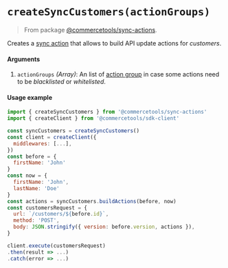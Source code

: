 # `createSyncCustomers(actionGroups)`

> From package [@commercetools/sync-actions](/docs/sdk/api/README.md#sync-actions).

Creates a [sync action](/docs/sdk/Glossary.md#sync-action) that allows to build API update actions for _customers_.

#### Arguments

1. `actionGroups` *(Array)*: An list of [action group](/docs/sdk/Glossary.md#sync-action) in case some actions need to be _blacklisted_ or _whitelisted_.

#### Usage example

```js
import { createSyncCustomers } from '@commercetools/sync-actions'
import { createClient } from '@commercetools/sdk-client'

const syncCustomers = createSyncCustomers()
const client = createClient({
  middlewares: [...],
})
const before = {
  firstName: 'John'
}
const now = {
  firstName: 'John',
  lastName: 'Doe'
}
const actions = syncCustomers.buildActions(before, now)
const customersRequest = {
  url: `/customers/${before.id}`,
  method: 'POST',
  body: JSON.stringify({ version: before.version, actions }),
}

client.execute(customersRequest)
.then(result => ...)
.catch(error => ...)
```
